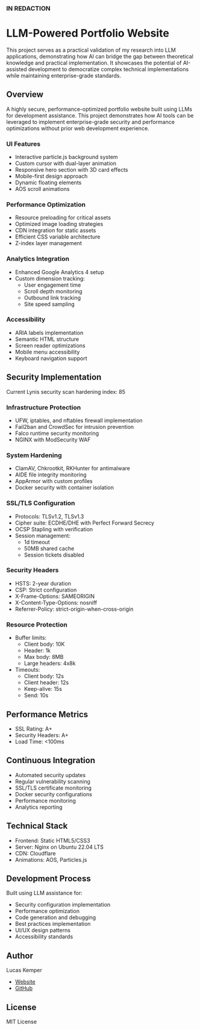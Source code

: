 ### IN REDACTION
# LLM-Powered Portfolio Website

This project serves as a practical validation of my research into LLM applications, demonstrating how AI can bridge the gap between theoretical knowledge and practical implementation. It showcases the potential of AI-assisted development to democratize complex technical implementations while maintaining enterprise-grade standards.

## Overview
A highly secure, performance-optimized portfolio website built using LLMs for development assistance. This project demonstrates how AI tools can be leveraged to implement enterprise-grade security and performance optimizations without prior web development experience.


### UI Features
- Interactive particle.js background system
- Custom cursor with dual-layer animation
- Responsive hero section with 3D card effects
- Mobile-first design approach
- Dynamic floating elements
- AOS scroll animations

### Performance Optimization
- Resource preloading for critical assets
- Optimized image loading strategies
- CDN integration for static assets
- Efficient CSS variable architecture
- Z-index layer management

### Analytics Integration
- Enhanced Google Analytics 4 setup
- Custom dimension tracking:
  - User engagement time
  - Scroll depth monitoring
  - Outbound link tracking
  - Site speed sampling

### Accessibility
- ARIA labels implementation 
- Semantic HTML structure
- Screen reader optimizations
- Mobile menu accessibility
- Keyboard navigation support

## Security Implementation
Current Lynis security scan hardening index: 85

### Infrastructure Protection
- UFW, iptables, and nftables firewall implementation
- Fail2ban and CrowdSec for intrusion prevention
- Falco runtime security monitoring
- NGINX with ModSecurity WAF

### System Hardening
- ClamAV, Chkrootkit, RKHunter for antimalware
- AIDE file integrity monitoring
- AppArmor with custom profiles
- Docker security with container isolation

### SSL/TLS Configuration
- Protocols: TLSv1.2, TLSv1.3
- Cipher suite: ECDHE/DHE with Perfect Forward Secrecy
- OCSP Stapling with verification
- Session management:
  - 1d timeout
  - 50MB shared cache
  - Session tickets disabled

### Security Headers
- HSTS: 2-year duration
- CSP: Strict configuration
- X-Frame-Options: SAMEORIGIN
- X-Content-Type-Options: nosniff
- Referrer-Policy: strict-origin-when-cross-origin

### Resource Protection
- Buffer limits:
  - Client body: 10K
  - Header: 1k
  - Max body: 8MB
  - Large headers: 4x8k
- Timeouts:
  - Client body: 12s
  - Client header: 12s
  - Keep-alive: 15s
  - Send: 10s

## Performance Metrics
- SSL Rating: A+
- Security Headers: A+
- Load Time: <100ms

## Continuous Integration
- Automated security updates
- Regular vulnerability scanning
- SSL/TLS certificate monitoring
- Docker security configurations
- Performance monitoring
- Analytics reporting

## Technical Stack
- Frontend: Static HTML5/CSS3
- Server: Nginx on Ubuntu 22.04 LTS
- CDN: Cloudflare
- Animations: AOS, Particles.js

## Development Process
Built using LLM assistance for:
- Security configuration implementation
- Performance optimization
- Code generation and debugging
- Best practices implementation
- UI/UX design patterns
- Accessibility standards

## Author
Lucas Kemper
- [Website](https://lucaskemper.com)
- [GitHub](https://github.com/lucaskemper)

## License
MIT License

